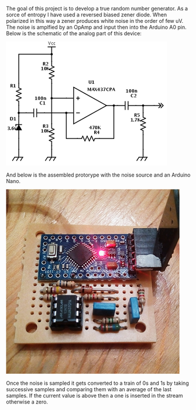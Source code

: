 
The goal of this project is to develop a true random number generator. As a sorce of entropy I have used a reversed biased zener diode. When polarized in this way a zener produces white noise in the order of few uV. The noise is amplfied by an OpAmp and input then into the Arduino A0 pin. Below is the schematic of the analog part of this device:

![Schematic](documentation/schematic.png)

And below is the assembled protorype with the noise source and an Arduino Nano.

![Proto](documentation/proto.png)

Once the noise is sampled it gets converted to a train of 0s and 1s by taking successive samples and comparing them with an average of the last samples. If the current value is above then a one is inserted in the stream otherwise a zero.
